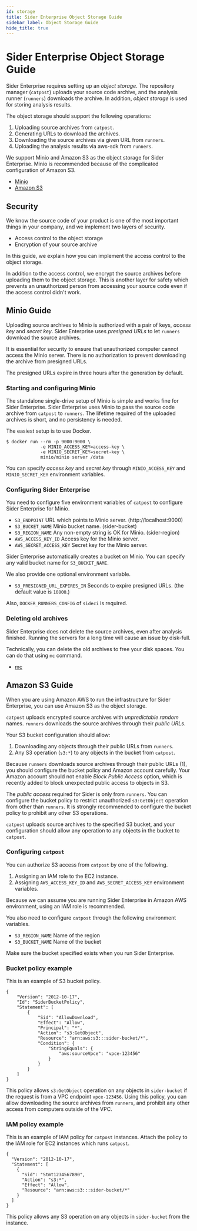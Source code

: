 ```yaml
---
id: storage
title: Sider Enterprise Object Storage Guide
sidebar_label: Object Storage Guide
hide_title: true
---
```


# Sider Enterprise Object Storage Guide

Sider Enterprise requires setting up an _object storage_.
The repository manager (`catpost`) uploads your source code archive, and the analysis runner (`runners`) downloads the archive.
In addition, _object storage_ is used for storing analysis results.

The object storage should support the following operations:

1. Uploading source archives from `catpost`.
2. Generating URLs to download the archives.
3. Downloading the source archives via given URL from `runners`.
4. Uploading the analysis results via aws-sdk from `runners`.

We support Minio and Amazon S3 as the object storage for Sider Enterprise. Minio is recommended because of the complicated configuration of Amazon S3.

- [Minio](https://www.minio.io/)
- [Amazon S3](https://aws.amazon.com/s3/)

## Security

We know the source code of your product is one of the most important things in your company, and we implement two layers of security.

- Access control to the object storage
- Encryption of your source archive

In this guide, we explain how you can implement the access control to the object storage.

In addition to the access control, we encrypt the source archives before uploading them to the object storage. This is another layer for safety which prevents an unauthorized person from accessing your source code even if the access control didn't work.

## Minio Guide

Uploading source archives to Minio is authorized with a pair of keys, _access key_ and _secret key_. Sider Enterprise uses _presigned URLs_ to let `runners` download the source archives.

It is essential for security to ensure that unauthorized computer cannot access the Minio server. There is no authorization to prevent downloading the archive from presigned URLs.

The presigned URLs expire in three hours after the generation by default.

### Starting and configuring Minio

The standalone single-drive setup of Minio is simple and works fine for Sider Enterprise. Sider Enterprise uses Minio to pass the source code archive from `catpost` to `runners`. The lifetime required of the uploaded archives is short, and no persistency is needed.

The easiest setup is to use Docker.

```
$ docker run --rm -p 9000:9000 \
             -e MINIO_ACCESS_KEY=access-key \
             -e MINIO_SECRET_KEY=secret-key \
             minio/minio server /data
```

You can specify _access key_ and _secret key_ through `MINIO_ACCESS_KEY` and `MINIO_SECRET_KEY` environment variables.

### Configuring Sider Enterprise

You need to configure five environment variables of `catpost` to configure Sider Enterprise for Minio.

- `S3_ENDPOINT` URL which points to Minio server. (http://localhost:9000)
- `S3_BUCKET_NAME` Minio bucket name. (sider-bucket)
- `S3_REGION_NAME` Any non-empty string is OK for Minio. (sider-region)
- `AWS_ACCESS_KEY_ID` Access key for the Minio server.
- `AWS_SECRET_ACCESS_KEY` Secret key for the Minio server.

Sider Enterprise automatically creates a bucket on Minio. You can specify any valid bucket name for `S3_BUCKET_NAME`.

We also provide one optional environment variable.

- `S3_PRESIGNED_URL_EXPIRES_IN` Seconds to expire presigned URLs. (the default value is `10800`.)

Also, `DOCKER_RUNNERS_CONFIG` of `sideci` is required.

### Deleting old archives

Sider Enterprise does not delete the source archives, even after analysis finished. Running the servers for a long time will cause an issue by disk-full.

Technically, you can delete the old archives to free your disk spaces. You can do that using `mc` command.

- [mc](https://github.com/minio/mc)

## Amazon S3 Guide

When you are using Amazon AWS to run the infrastructure for Sider Enterprise, you can use Amazon S3 as the object storage.

`catpost` uploads encrypted source archives with _unpredictable random_ names. `runners` downloads the source archives through their _public URLs_.

Your S3 bucket configuration should allow:

1. Downloading any objects through their public URLs from `runners`.
2. Any S3 operation (`s3:*`) to any objects in the bucket from `catpost`.

Because `runners` downloads source archives through their public URLs (1), you should configure the bucket policy and Amazon account carefully. Your Amazon account should not enable _Block Public Access_ option, which is recently added to block unexpected public access to objects in S3.

The _public access_ required for Sider is only from `runners`. You can configure the bucket policy to restrict unauthorized `s3:GetObject` operation from other than `runners`. It is strongly recommended to configure the bucket policy to prohibit any other S3 operations.

`catpost` uploads source archives to the specified S3 bucket, and your configuration should allow any operation to any objects in the bucket to `catpost`.

### Configuring `catpost`

You can authorize S3 access from `catpost` by one of the following.

1. Assigning an IAM role to the EC2 instance.
2. Assigning `AWS_ACCESS_KEY_ID` and `AWS_SECRET_ACCESS_KEY` environment variables.

Because we can assume you are running Sider Enterprise in Amazon AWS environment, using an IAM role is recommended.

You also need to configure `catpost` through the following environment variables.

- `S3_REGION_NAME` Name of the region
- `S3_BUCKET_NAME` Name of the bucket

Make sure the bucket specified exists when you run Sider Enterprise.

### Bucket policy example

This is an example of S3 bucket policy.

```
{
    "Version": "2012-10-17",
    "Id": "SiderBucketPolicy",
    "Statement": [
        {
            "Sid": "AllowDownload",
            "Effect": "Allow",
            "Principal": "*",
            "Action": "s3:GetObject",
            "Resource": "arn:aws:s3:::sider-bucket/*",
            "Condition": {
                "StringEquals": {
                    "aws:sourceVpce": "vpce-123456"
                }
            }
        }
    ]
}

```

This policy allows `s3:GetObject` operation on any objects in `sider-bucket` if the request is from a VPC endpoint `vpce-123456`. Using this policy, you can allow downloading the source archives from `runners`, and prohibit any other access from computers outside of the VPC.

### IAM policy example

This is an example of IAM policy for `catpost` instances. Attach the policy to the IAM role for EC2 instances which runs `catpost`.

```
{
  "Version": "2012-10-17",
  "Statement": [
    {
      "Sid": "Stmt1234567890",
      "Action": "s3:*",
      "Effect": "Allow",
      "Resource": "arn:aws:s3:::sider-bucket/*"
    }
  ]
}
```

This policy allows any S3 operation on any objects in `sider-bucket` from the instance.
